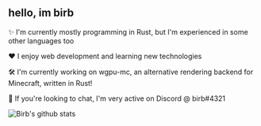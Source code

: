 ## hello, im birb

✨ I'm currently mostly programming in Rust, but I'm experienced in some other languages too

❤️ I enjoy web development and learning new technologies

🛠️ I'm currently working on wgpu-mc, an alternative rendering backend for Minecraft, written in Rust!

💬 If you're looking to chat, I'm very active on Discord @ birb#4321

![Birb's github stats](https://github-readme-stats.vercel.app/api?username=birbe&theme=nord)
